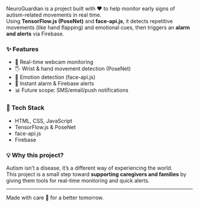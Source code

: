 NeuroGuardian is a project built with ❤️ to help monitor early signs of autism-related movements in real time.  
Using **TensorFlow.js (PoseNet)** and **face-api.js**, it detects repetitive movements (like hand flapping) and emotional cues, then triggers an **alarm and alerts** via Firebase.
### ✨ Features
- 🎥 Real-time webcam monitoring  
- 🖐️ Wrist & hand movement detection (PoseNet)  
- 🙂 Emotion detection (face-api.js)  
- 🔔 Instant alarm & Firebase alerts  
- 📊 Future scope: SMS/email/push notifications  

### 🚀 Tech Stack
- HTML, CSS, JavaScript  
- TensorFlow.js & PoseNet  
- face-api.js  
- Firebase  

### 💡 Why this project?
Autism isn’t a disease, it’s a different way of experiencing the world.  
This project is a small step toward **supporting caregivers and families** by giving them tools for real-time monitoring and quick alerts.  

---
Made with care 🧡 for a better tomorrow.

